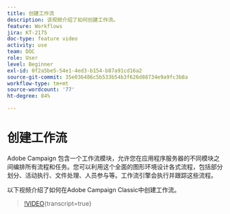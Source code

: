 ```yaml
---
title: 创建工作流
description: 该视频介绍了如何创建工作流。
feature: Workflows
jira: KT-2175
doc-type: feature video
activity: use
team: DOC
role: User
level: Beginner
exl-id: 0f2a5be5-54e1-4ed3-b154-b87a91cd16a2
source-git-commit: 35e036486c5b533b54b3f626d88734e9a9fc3b8a
workflow-type: tm+mt
source-wordcount: '77'
ht-degree: 84%

---
```


# 创建工作流

Adobe Campaign 包含一个工作流模块，允许您在应用程序服务器的不同模块之间编排所有流程和任务。您可以利用这个全面的图形环境设计各式流程，包括部分划分、活动执行、文件处理、人员参与等。工作流引擎会执行并跟踪这些流程。

以下视频介绍了如何在Adobe Campaign Classic中创建工作流。

>[!VIDEO](https://video.tv.adobe.com/v/25559?quality=12&learn=on){transcript=true}
